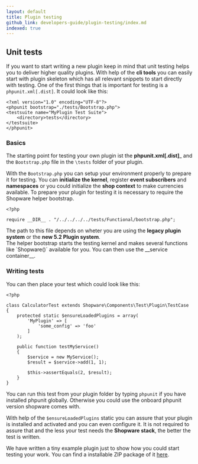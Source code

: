 ```yaml
---
layout: default
title: Plugin testing
github_link: developers-guide/plugin-testing/index.md
indexed: true
---
```


<div class="toc-list"></div>

## Unit tests
If you want to start writing a new plugin keep in mind that unit testing helps you to deliver higher quality plugins.
With help of the __cli tools__ you can easily start with plugin skeleton which has all relevant snippets to start directly with
testing. One of the first things that is important for testing is a `phpunit.xml[.dist]`. It could look like this:

```
<?xml version="1.0" encoding="UTF-8"?>
<phpunit bootstrap="./tests/Bootstrap.php">
<testsuite name="MyPlugin Test Suite">
    <directory>tests</directory>
</testsuite>
</phpunit>
```

### Basics
The starting point for testing your own plugin ist the __phpunit.xml[.dist]___ and the `Bootstrap.php` file in the `\tests` folder
of your plugin.

With the `Bootstrap.php` you can setup your environment properly to prepare it for testing. You can __initialize the kernel__, register __event subscribers__ and __namespaces__ or
you could initialize the __shop context__ to make currencies available. To prepare your plugin for testing it is necessary to require the Shopware helper bootstrap.
 ```
 <?php
 
 require __DIR__ . "/../../../../tests/Functional/bootstrap.php";
 ```
 <div class="alert alert-warning">
 The path to this file depends on wheter you are using the <b>legacy plugin system</b> or the <b>new 5.2 Plugin system</b>.
 </div>
 The helper bootstrap starts the testing kernel and makes
 several functions like `Shopware()` available for you. You can then use the __service container__.
 
 ### Writing tests
 
 You can then place your test which could look like this:
 ```
 <?php
 
 class CalculatorTest extends Shopware\Components\Test\Plugin\TestCase
 {
     protected static $ensureLoadedPlugins = array(
         'MyPlugin' => [
             'some_config' => 'foo'
         ]
     );
 
     public function testMyService()
     {
         $service = new MyService();
         $result = $service->add(1, 1);
 
         $this->assertEquals(2, $result);
     }
 }
 ```
You can run this test from your plugin folder by typing `phpunit` if you have installed phpunit globally. Otherwise you could use the onboard
phpunit version shopware comes with.

With help of the `$ensureLoadedPlugins` static you can assure that your plugin is installed and activated and you can even configure it. It is not required
to assure that and the less your test needs the __Shopware stack__, the better the test is written.

We have written a tiny example plugin just to show how you could start testing your work.
You can find a installable ZIP package of it <a href="{{ site.url }}/exampleplugins/SwagTestExample.zip">here</a>.





